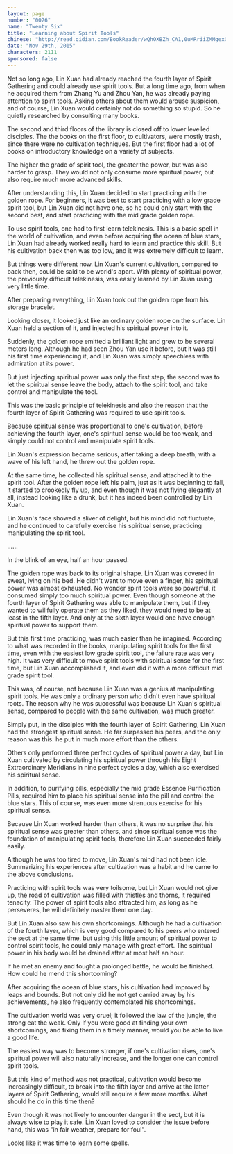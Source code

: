 ```yaml
---
layout: page
number: "0026"
name: "Twenty Six"
title: "Learning about Spirit Tools"
chinese: "http://read.qidian.com/BookReader/wQhOXBZh_CA1,0uMRriiZMMgex0RJOkJclQ2.aspx"
date: "Nov 29th, 2015"
characters: 2111
sponsored: false
---
```


Not so long ago, Lin Xuan had already reached the fourth layer of Spirit Gathering and could already use spirit tools. But a long time ago, from when he acquired them from Zhang Yu and Zhou Yan, he was already paying attention to spirit tools. Asking others about them would arouse suspicion, and of course, Lin Xuan would certainly not do something so stupid. So he quietly researched by consulting many books.

The second and third floors of the library is closed off to lower levelled disciples. The the books on the first floor, to cultivators, were mostly trash, since there were no cultivation techniques. But the first floor had a lot of books on introductory knowledge on a variety of subjects.

The higher the grade of spirit tool, the greater the power, but was also harder to grasp. They would not only consume more spiritual power, but also require much more advanced skills.

After understanding this, Lin Xuan decided to start practicing with the golden rope. For beginners, it was best to start practicing with a low grade spirit tool, but Lin Xuan did not have one, so he could only start with the second best, and start practicing with the mid grade golden rope.

To use spirit tools, one had to first learn telekinesis. This is a basic spell in the world of cultivation, and even before acquiring the ocean of blue stars, Lin Xuan had already worked really hard to learn and practice this skill. But his cultivation back then was too low, and it was extremely difficult to learn.

But things were different now. Lin Xuan's current cultivation, compared to back then, could be said to be world's apart. With plenty of spiritual power, the previously difficult telekinesis, was easily learned by Lin Xuan using very little time.

After preparing everything, Lin Xuan took out the golden rope from his storage bracelet.

Looking closer, it looked just like an ordinary golden rope on the surface. Lin Xuan held a section of it, and injected his spiritual power into it.

Suddenly, the golden rope emitted a brilliant light and grew to be several meters long. Although he had seen Zhou Yan use it before, but it was still his first time experiencing it, and Lin Xuan was simply speechless with admiration at its power.

But just injecting spiritual power was only the first step, the second was to let the spiritual sense leave the body, attach to the spirit tool, and take control and manipulate the tool.

This was the basic principle of telekinesis and also the reason that the fourth layer of Spirit Gathering was required to use spirit tools.

Because spiritual sense was proportional to one's cultivation, before achieving the fourth layer, one's spiritual sense would be too weak, and simply could not control and manipulate spirit tools.

Lin Xuan's expression became serious, after taking a deep breath, with a wave of his left hand, he threw out the golden rope.

At the same time, he collected his spiritual sense, and attached it to the spirit tool. After the golden rope left his palm, just as it was beginning to fall, it started to crookedly fly up, and even though it was not flying elegantly at all, instead looking like a drunk, but it has indeed been controlled by Lin Xuan.

Lin Xuan's face showed a sliver of delight, but his mind did not fluctuate, and he continued to carefully exercise his spiritual sense, practicing manipulating the spirit tool.

......

In the blink of an eye, half an hour passed.

The golden rope was back to its original shape. Lin Xuan was covered in sweat, lying on his bed. He didn't want to move even a finger, his spiritual power was almost exhausted. No wonder spirit tools were so powerful, it consumed simply too much spiritual power. Even though someone at the fourth layer of Spirit Gathering was able to manipulate them, but if they wanted to willfully operate them as they liked, they would need to be at least in the fifth layer. And only at the sixth layer would one have enough spiritual power to support them.

But this first time practicing, was much easier than he imagined. According to what was recorded in the books, manipulating spirit tools for the first time, even with the easiest low grade spirit tool, the failure rate was very high. It was very difficult to move spirit tools with spiritual sense for the first time, but Lin Xuan accomplished it, and even did it with a more difficult mid grade spirit tool.

This was, of course, not because Lin Xuan was a genius at manipulating spirit tools. He was only a ordinary person who didn't even have spiritual roots. The reason why he was successful was because Lin Xuan's spiritual sense, compared to people with the same cultivation, was much greater.

Simply put, in the disciples with the fourth layer of Spirit Gathering, Lin Xuan had the strongest spiritual sense. He far surpassed his peers, and the only reason was this: he put in much more effort than the others.

Others only performed three perfect cycles of spiritual power a day, but Lin Xuan cultivated by circulating his spiritual power through his Eight Extraordinary Meridians in nine perfect cycles a day, which also exercised his spiritual sense.

In addition, to purifying pills, especially the mid grade Essence Purification Pills, required him to place his spiritual sense into the pill and control the blue stars. This of course, was even more strenuous exercise for his spiritual sense.

Because Lin Xuan worked harder than others, it was no surprise that his spiritual sense was greater than others, and since spiritual sense was the foundation of manipulating spirit tools, therefore Lin Xuan succeeded fairly easily.

Although he was too tired to move, Lin Xuan's mind had not been idle. Summarizing his experiences after cultivation was a habit and he came to the above conclusions.

Practicing with spirit tools was very toilsome, but Lin Xuan would not give up, the road of cultivation was filled with thistles and thorns, it required tenacity. The power of spirit tools also attracted him, as long as he perseveres, he will definitely master them one day.

But Lin Xuan also saw his own shortcomings. Although he had a cultivation of the fourth layer, which is very good compared to his peers who entered the sect at the same time, but using this little amount of spiritual power to control spirit tools, he could only manage with great effort. The spiritual power in his body would be drained after at most half an hour.

If he met an enemy and fought a prolonged battle, he would be finished. How could he mend this shortcoming?

After acquiring the ocean of blue stars, his cultivation had improved by leaps and bounds. But not only did he not get carried away by his achievements, he also frequently contemplated his shortcomings.

The cultivation world was very cruel; it followed the law of the jungle, the strong eat the weak. Only if you were good at finding your own shortcomings, and fixing them in a timely manner, would you be able to live a good life.

The easiest way was to become stronger, if one's cultivation rises, one's spiritual power will also naturally increase, and the longer one can control spirit tools.

But this kind of method was not practical, cultivation would become increasingly difficult, to break into the fifth layer and arrive at the latter layers of Spirit Gathering, would still require a few more months. What should he do in this time then?

Even though it was not likely to encounter danger in the sect, but it is always wise to play it safe. Lin Xuan loved to consider the issue before hand, this was "in fair weather, prepare for foul".

Looks like it was time to learn some
spells.
